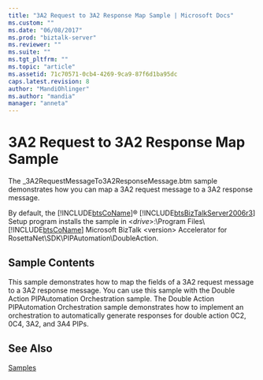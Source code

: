```yaml
---
title: "3A2 Request to 3A2 Response Map Sample | Microsoft Docs"
ms.custom: ""
ms.date: "06/08/2017"
ms.prod: "biztalk-server"
ms.reviewer: ""
ms.suite: ""
ms.tgt_pltfrm: ""
ms.topic: "article"
ms.assetid: 71c70571-0cb4-4269-9ca9-87f6d1ba95dc
caps.latest.revision: 8
author: "MandiOhlinger"
ms.author: "mandia"
manager: "anneta"
---
```

# 3A2 Request to 3A2 Response Map Sample
The _3A2RequestMessageTo3A2ResponseMessage.btm sample demonstrates how you can map a 3A2 request message to a 3A2 response message.  
  
 By default, the [!INCLUDE[btsCoName](../../includes/btsconame-md.md)]® [!INCLUDE[btsBizTalkServer2006r3](../../includes/btsbiztalkserver2006r3-md.md)] Setup program installs the sample in \<*drive*>:\Program Files\\[!INCLUDE[btsCoName](../../includes/btsconame-md.md)] Microsoft BizTalk \<version> Accelerator for RosettaNet\SDK\PIPAutomation\DoubleAction.  
  
## Sample Contents  
 This sample demonstrates how to map the fields of a 3A2 request message to a 3A2 response message. You can use this sample with the Double Action PIPAutomation Orchestration sample. The Double Action PIPAutomation Orchestration sample demonstrates how to implement an orchestration to automatically generate responses for double action 0C2, 0C4, 3A2, and 3A4 PIPs.  
  
## See Also  
 [Samples](../../adapters-and-accelerators/accelerator-rosettanet/samples3.md)